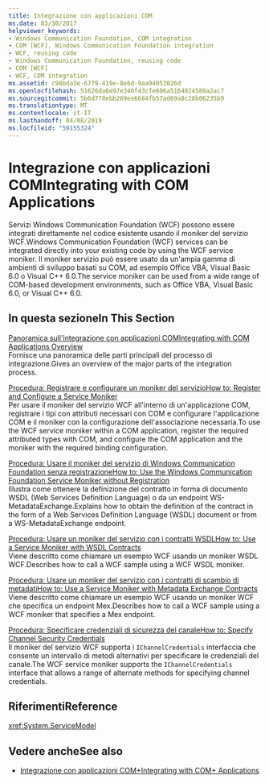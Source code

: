 ```yaml
---
title: Integrazione con applicazioni COM
ms.date: 03/30/2017
helpviewer_keywords:
- Windows Communication Foundation, COM integration
- COM [WCF], Windows Communication Foundation integration
- WCF, reusing code
- Windows Communication Foundation, reusing code
- COM [WCF]
- WCF, COM integration
ms.assetid: c98bda3e-6779-419e-8e6d-9aa94053026d
ms.openlocfilehash: 51626da6e97e346f43cfe606a5164024580a2ac7
ms.sourcegitcommit: 5b6d778ebb269ee6684fb57ad69a8c28b06235b9
ms.translationtype: MT
ms.contentlocale: it-IT
ms.lasthandoff: 04/08/2019
ms.locfileid: "59155324"
---
```

# <a name="integrating-with-com-applications"></a><span data-ttu-id="3a353-102">Integrazione con applicazioni COM</span><span class="sxs-lookup"><span data-stu-id="3a353-102">Integrating with COM Applications</span></span>
<span data-ttu-id="3a353-103">Servizi Windows Communication Foundation (WCF) possono essere integrati direttamente nel codice esistente usando il moniker del servizio WCF.</span><span class="sxs-lookup"><span data-stu-id="3a353-103">Windows Communication Foundation (WCF) services can be integrated directly into your existing code by using the WCF service moniker.</span></span> <span data-ttu-id="3a353-104">Il moniker servizio può essere usato da un'ampia gamma di ambienti di sviluppo basati su COM, ad esempio Office VBA, Visual Basic 6.0 o Visual C++ 6.0.</span><span class="sxs-lookup"><span data-stu-id="3a353-104">The service moniker can be used from a wide range of COM-based development environments, such as Office VBA, Visual Basic 6.0, or Visual C++ 6.0.</span></span>  
  
## <a name="in-this-section"></a><span data-ttu-id="3a353-105">In questa sezione</span><span class="sxs-lookup"><span data-stu-id="3a353-105">In This Section</span></span>  
 [<span data-ttu-id="3a353-106">Panoramica sull'integrazione con applicazioni COM</span><span class="sxs-lookup"><span data-stu-id="3a353-106">Integrating with COM Applications Overview</span></span>](../../../../docs/framework/wcf/feature-details/integrating-with-com-applications-overview.md)  
 <span data-ttu-id="3a353-107">Fornisce una panoramica delle parti principali del processo di integrazione.</span><span class="sxs-lookup"><span data-stu-id="3a353-107">Gives an overview of the major parts of the integration process.</span></span>  
  
 [<span data-ttu-id="3a353-108">Procedura: Registrare e configurare un moniker del servizio</span><span class="sxs-lookup"><span data-stu-id="3a353-108">How to: Register and Configure a Service Moniker</span></span>](../../../../docs/framework/wcf/feature-details/how-to-register-and-configure-a-service-moniker.md)  
 <span data-ttu-id="3a353-109">Per usare il moniker del servizio WCF all'interno di un'applicazione COM, registrare i tipi con attributi necessari con COM e configurare l'applicazione COM e il moniker con la configurazione dell'associazione necessaria.</span><span class="sxs-lookup"><span data-stu-id="3a353-109">To use the WCF service moniker within a COM application, register the required attributed types with COM, and configure the COM application and the moniker with the required binding configuration.</span></span>  
  
 [<span data-ttu-id="3a353-110">Procedura: Usare il moniker del servizio di Windows Communication Foundation senza registrazione</span><span class="sxs-lookup"><span data-stu-id="3a353-110">How to: Use the Windows Communication Foundation Service Moniker without Registration</span></span>](../../../../docs/framework/wcf/feature-details/use-the-wcf-service-moniker-without-registration.md)  
 <span data-ttu-id="3a353-111">Illustra come ottenere la definizione del contratto in forma di documento WSDL (Web Services Definition Language) o da un endpoint WS-MetadataExchange.</span><span class="sxs-lookup"><span data-stu-id="3a353-111">Explains how to obtain the definition of the contract in the form of a Web Services Definition Language (WSDL) document or from a WS-MetadataExchange endpoint.</span></span>  
  
 [<span data-ttu-id="3a353-112">Procedura: Usare un moniker del servizio con i contratti WSDL</span><span class="sxs-lookup"><span data-stu-id="3a353-112">How to: Use a Service Moniker with WSDL Contracts</span></span>](../../../../docs/framework/wcf/feature-details/how-to-use-a-service-moniker-with-wsdl-contracts.md)  
 <span data-ttu-id="3a353-113">Viene descritto come chiamare un esempio WCF usando un moniker WSDL WCF.</span><span class="sxs-lookup"><span data-stu-id="3a353-113">Describes how to call a WCF sample using a WCF WSDL moniker.</span></span>  
  
 [<span data-ttu-id="3a353-114">Procedura: Usare un moniker del servizio con i contratti di scambio di metadati</span><span class="sxs-lookup"><span data-stu-id="3a353-114">How to: Use a Service Moniker with Metadata Exchange Contracts</span></span>](../../../../docs/framework/wcf/feature-details/how-to-use-a-service-moniker-with-metadata-exchange-contracts.md)  
 <span data-ttu-id="3a353-115">Viene descritto come chiamare un esempio WCF usando un moniker WCF che specifica un endpoint Mex.</span><span class="sxs-lookup"><span data-stu-id="3a353-115">Describes how to call a WCF sample using a WCF moniker that specifies a Mex endpoint.</span></span>  
  
 [<span data-ttu-id="3a353-116">Procedura: Specificare credenziali di sicurezza del canale</span><span class="sxs-lookup"><span data-stu-id="3a353-116">How to: Specify Channel Security Credentials</span></span>](../../../../docs/framework/wcf/feature-details/how-to-specify-channel-security-credentials.md)  
 <span data-ttu-id="3a353-117">Il moniker del servizio WCF supporta i `IChannelCredentials` interfaccia che consente un intervallo di metodi alternativi per specificare le credenziali del canale.</span><span class="sxs-lookup"><span data-stu-id="3a353-117">The WCF service moniker supports the `IChannelCredentials` interface that allows a range of alternate methods for specifying channel credentials.</span></span>  
  
## <a name="reference"></a><span data-ttu-id="3a353-118">Riferimenti</span><span class="sxs-lookup"><span data-stu-id="3a353-118">Reference</span></span>  
 <xref:System.ServiceModel>  
  
## <a name="see-also"></a><span data-ttu-id="3a353-119">Vedere anche</span><span class="sxs-lookup"><span data-stu-id="3a353-119">See also</span></span>

- [<span data-ttu-id="3a353-120">Integrazione con applicazioni COM+</span><span class="sxs-lookup"><span data-stu-id="3a353-120">Integrating with COM+ Applications</span></span>](../../../../docs/framework/wcf/feature-details/integrating-with-com-plus-applications.md)
